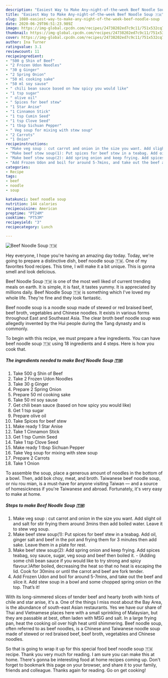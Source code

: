 ```yaml
---
description: "Easiest Way to Make Any-night-of-the-week Beef Noodle Soup 🇹🇼"
title: "Easiest Way to Make Any-night-of-the-week Beef Noodle Soup 🇹🇼"
slug: 1080-easiest-way-to-make-any-night-of-the-week-beef-noodle-soup
date: 2020-06-29T06:51:23.989Z
image: https://img-global.cpcdn.com/recipes/24738202ed7c9c11/751x532cq70/beef-noodle-soup-🇹🇼-recipe-main-photo.jpg
thumbnail: https://img-global.cpcdn.com/recipes/24738202ed7c9c11/751x532cq70/beef-noodle-soup-🇹🇼-recipe-main-photo.jpg
cover: https://img-global.cpcdn.com/recipes/24738202ed7c9c11/751x532cq70/beef-noodle-soup-🇹🇼-recipe-main-photo.jpg
author: Ina Turner
ratingvalue: 3.1
reviewcount: 11
recipeingredient:
- "500 g Shin of Beef"
- "2 Frozen Udon Noodles"
- "30 g Ginger"
- "2 Spring Onion"
- "50 ml cooking sake"
- "50 ml soy sause"
- " chili bean sauce based on how spicy you would like"
- "1 tsp sugar"
- " olive oil"
- " Spices for beef stew"
- "1 Star Anise"
- "1 Cinnamon Stick"
- "1 tsp Cumin Seed"
- "1 tsp Clove Seed"
- "1 tbsp Sichuan Pepper"
- " Veg soup for mixing with stew soup"
- "2 Carrots"
- "1 Onion"
recipeinstructions:
- "Make veg soup : cut carrot and onion in the size you want. Add slight oil and salt for stir frying them around 3mins then add boiled water. Leave it to stew veg soup."
- "Make beef stew soup(1): Put spices for beef stew in a teabag. Add oil, ginger salt and beef in the pot and frying them for 3 minutes then add sake. Leave them in a plate for rest."
- "Make beef stew soup(2): Add spring onion and keep frying. Add spices teabag, soy sauce, sugar, veg soup and beef then boiled it. (Adding some chili bean sauce if you would like to try strong and spicy flavour.)After boiled, decreasing the heat so that no heat is escaping the lid. Cook for 30mins or until the carrot and beef are fork tender."
- "Add Frozen Udon and boil for around 5-7mins, and take out the beef and slice it. Add stew soup in a bowl and some chopped spring onion on the top. That’s it!"
categories:
- Recipe
tags:
- beef
- noodle
- soup

katakunci: beef noodle soup 
nutrition: 144 calories
recipecuisine: American
preptime: "PT24M"
cooktime: "PT53M"
recipeyield: "3"
recipecategory: Lunch

---
```



![Beef Noodle Soup 🇹🇼](https://img-global.cpcdn.com/recipes/24738202ed7c9c11/751x532cq70/beef-noodle-soup-🇹🇼-recipe-main-photo.jpg)

Hey everyone, I hope you're having an amazing day today. Today, we're going to prepare a distinctive dish, beef noodle soup 🇹🇼. One of my favorites food recipes. This time, I will make it a bit unique. This is gonna smell and look delicious.

Beef Noodle Soup 🇹🇼 is one of the most well liked of current trending meals on earth. It is simple, it is fast, it tastes yummy. It is appreciated by millions daily. Beef Noodle Soup 🇹🇼 is something which I've loved my whole life. They're fine and they look fantastic.

Beef noodle soup is a noodle soup made of stewed or red braised beef, beef broth, vegetables and Chinese noodles. It exists in various forms throughout East and Southeast Asia. The clear broth beef noodle soup was allegedly invented by the Hui people during the Tang dynasty and is commonly.


To begin with this recipe, we must prepare a few ingredients. You can have beef noodle soup 🇹🇼 using 18 ingredients and 4 steps. Here is how you cook that.

<!--inarticleads1-->

##### The ingredients needed to make Beef Noodle Soup 🇹🇼:

1. Take 500 g Shin of Beef
1. Take 2 Frozen Udon Noodles
1. Take 30 g Ginger
1. Prepare 2 Spring Onion
1. Prepare 50 ml cooking sake
1. Take 50 ml soy sause
1. Get  chili bean sauce (based on how spicy you would like)
1. Get 1 tsp sugar
1. Prepare  olive oil
1. Take  Spices for beef stew
1. Make ready 1 Star Anise
1. Take 1 Cinnamon Stick
1. Get 1 tsp Cumin Seed
1. Take 1 tsp Clove Seed
1. Make ready 1 tbsp Sichuan Pepper
1. Take  Veg soup for mixing with stew soup
1. Prepare 2 Carrots
1. Take 1 Onion


To assemble the soup, place a generous amount of noodles in the bottom of a bowl. Then, add bok choy, meat, and broth. Taiwanese beef noodle soup, or niu rou mian, is a must-have for anyone visiting Taiwan — and a source of homesickness if you&#39;re Taiwanese and abroad. Fortunately, it&#39;s very easy to make at home. 

<!--inarticleads2-->

##### Steps to make Beef Noodle Soup 🇹🇼:

1. Make veg soup : cut carrot and onion in the size you want. Add slight oil and salt for stir frying them around 3mins then add boiled water. Leave it to stew veg soup.
1. Make beef stew soup(1): Put spices for beef stew in a teabag. Add oil, ginger salt and beef in the pot and frying them for 3 minutes then add sake. Leave them in a plate for rest.
1. Make beef stew soup(2): Add spring onion and keep frying. Add spices teabag, soy sauce, sugar, veg soup and beef then boiled it. - (Adding some chili bean sauce if you would like to try strong and spicy flavour.)After boiled, decreasing the heat so that no heat is escaping the lid. Cook for 30mins or until the carrot and beef are fork tender.
1. Add Frozen Udon and boil for around 5-7mins, and take out the beef and slice it. Add stew soup in a bowl and some chopped spring onion on the top. That’s it!


With its long-simmered slices of tender beef and hearty broth with hints of chile and star anise, it&#39;s a. One of the things I miss most about the Bay Area, is the abundance of south-east Asian restaurants. Yes we have our share of Thai and Vietnamese places here with a small sprinkling of Malaysian, but they are passable at best, often laden with MSG and salt. In a large frying pan, heat the cooking oil over high heat until shimmering. Beef noodle soup, often referred to as beef noodles, is a Chinese and Taiwanese noodle soup made of stewed or red braised beef, beef broth, vegetables and Chinese noodles. 

So that is going to wrap it up for this special food beef noodle soup 🇹🇼 recipe. Thank you very much for reading. I am sure you can make this at home. There's gonna be interesting food at home recipes coming up. Don't forget to bookmark this page on your browser, and share it to your family, friends and colleague. Thanks again for reading. Go on get cooking!
